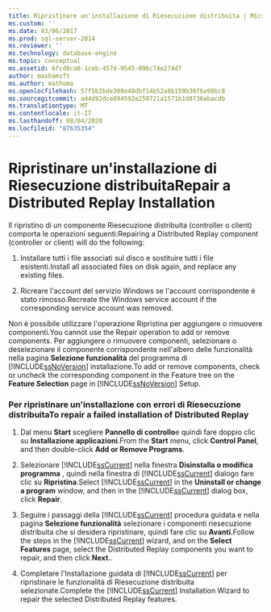 ```yaml
---
title: Ripristinare un'installazione di Riesecuzione distribuita | Microsoft Docs
ms.custom: ''
ms.date: 03/06/2017
ms.prod: sql-server-2014
ms.reviewer: ''
ms.technology: database-engine
ms.topic: conceptual
ms.assetid: 6fcd8ca8-1ceb-457d-9545-096c74e274d7
author: mashamsft
ms.author: mathoma
ms.openlocfilehash: 57f5b2bde308e48dbf14b52a8b159b30f6a98bc8
ms.sourcegitcommit: ad4d92dce894592a259721a1571b1d8736abacdb
ms.translationtype: MT
ms.contentlocale: it-IT
ms.lasthandoff: 08/04/2020
ms.locfileid: "87635354"
---
```

# <a name="repair-a-distributed-replay-installation"></a><span data-ttu-id="16ae2-102">Ripristinare un'installazione di Riesecuzione distribuita</span><span class="sxs-lookup"><span data-stu-id="16ae2-102">Repair a Distributed Replay Installation</span></span>
  <span data-ttu-id="16ae2-103">Il ripristino di un componente Riesecuzione distribuita (controller o client) comporta le operazioni seguenti:</span><span class="sxs-lookup"><span data-stu-id="16ae2-103">Repairing a Distributed Replay component (controller or client) will do the following:</span></span>  
  
1.  <span data-ttu-id="16ae2-104">Installare tutti i file associati sul disco e sostituire tutti i file esistenti.</span><span class="sxs-lookup"><span data-stu-id="16ae2-104">Install all associated files on disk again, and replace any existing files.</span></span>  
  
2.  <span data-ttu-id="16ae2-105">Ricreare l'account del servizio Windows se l'account corrispondente è stato rimosso.</span><span class="sxs-lookup"><span data-stu-id="16ae2-105">Recreate the Windows service account if the corresponding service account was removed.</span></span>  
  
 <span data-ttu-id="16ae2-106">Non è possibile utilizzare l'operazione Ripristina per aggiungere o rimuovere componenti.</span><span class="sxs-lookup"><span data-stu-id="16ae2-106">You cannot use the Repair operation to add or remove components.</span></span> <span data-ttu-id="16ae2-107">Per aggiungere o rimuovere componenti, selezionare o deselezionare il componente corrispondente nell'albero delle funzionalità nella pagina **Selezione funzionalità** del programma di [!INCLUDE[ssNoVersion](../../includes/ssnoversion-md.md)] installazione.</span><span class="sxs-lookup"><span data-stu-id="16ae2-107">To add or remove components, check or uncheck the corresponding component in the Feature tree on the **Feature Selection** page in [!INCLUDE[ssNoVersion](../../includes/ssnoversion-md.md)] Setup.</span></span>  
  
### <a name="to-repair-a-failed-installation-of-distributed-replay"></a><span data-ttu-id="16ae2-108">Per ripristinare un'installazione con errori di Riesecuzione distribuita</span><span class="sxs-lookup"><span data-stu-id="16ae2-108">To repair a failed installation of Distributed Replay</span></span>  
  
1.  <span data-ttu-id="16ae2-109">Dal menu **Start** scegliere **Pannello di controllo**e quindi fare doppio clic su **Installazione applicazioni**.</span><span class="sxs-lookup"><span data-stu-id="16ae2-109">From the **Start** menu, click **Control Panel**, and then double-click **Add or Remove Programs**.</span></span>  
  
2.  <span data-ttu-id="16ae2-110">Selezionare [!INCLUDE[ssCurrent](../../includes/sscurrent-md.md)] nella finestra **Disinstalla o modifica programma** , quindi nella finestra di [!INCLUDE[ssCurrent](../../includes/sscurrent-md.md)] dialogo fare clic su **Ripristina**.</span><span class="sxs-lookup"><span data-stu-id="16ae2-110">Select [!INCLUDE[ssCurrent](../../includes/sscurrent-md.md)] in the **Uninstall or change a program** window, and then in the [!INCLUDE[ssCurrent](../../includes/sscurrent-md.md)] dialog box, click **Repair**.</span></span>  
  
3.  <span data-ttu-id="16ae2-111">Seguire i passaggi della [!INCLUDE[ssCurrent](../../includes/sscurrent-md.md)] procedura guidata e nella pagina **Selezione funzionalità** selezionare i componenti riesecuzione distribuita che si desidera ripristinare, quindi fare clic su **Avanti.**</span><span class="sxs-lookup"><span data-stu-id="16ae2-111">Follow the steps in the [!INCLUDE[ssCurrent](../../includes/sscurrent-md.md)] wizard, and on the **Select Features** page, select the Distributed Replay components you want to repair, and then click **Next.**.</span></span>  
  
4.  <span data-ttu-id="16ae2-112">Completare l'Installazione guidata di [!INCLUDE[ssCurrent](../../includes/sscurrent-md.md)] per ripristinare le funzionalità di Riesecuzione distribuita selezionate.</span><span class="sxs-lookup"><span data-stu-id="16ae2-112">Complete the [!INCLUDE[ssCurrent](../../includes/sscurrent-md.md)] Installation Wizard to repair the selected Distributed Replay features.</span></span>  
  
  
